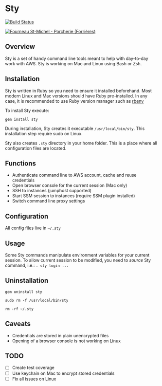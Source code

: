 # Sty
[![Build Status](https://travis-ci.org/sozonnyk/sty.svg?branch=master)](https://travis-ci.org/sozonnyk/sty)

<a ti   tle="Jean-Pol GRANDMONT [CC BY 3.0 (https://creativecommons.org/licenses/by/3.0)], via Wikimedia Commons" href="https://commons.wikimedia.org/wiki/File:Fourneau_St-Michel_-_Porcherie_(Forri%C3%A8res).JPG">
<img alt="Fourneau St-Michel - Porcherie (Forrières)" src="https://upload.wikimedia.org/wikipedia/commons/thumb/7/7c/Fourneau_St-Michel_-_Porcherie_%28Forri%C3%A8res%29.JPG/1024px-Fourneau_St-Michel_-_Porcherie_%28Forri%C3%A8res%29.JPG"></a>

## Overview

Sty is a set of handy command line tools meant to help with day-to-day
work with AWS. Sty is working on Mac and Linux using Bash or Zsh. 

## Installation

Sty is written in Ruby so you need to ensure it installed beforehand.
Most modern Linux and Mac versions should have Ruby pre-installed. In
any case, it is recommended to use Ruby version manager such as
[rbenv](https://github.com/rbenv/rbenv)

To install Sty execute:

`gem install sty`

During installation, Sty creates it executable `/usr/local/bin/sty`.
This installation step require sudo on Linux.

Sty also creates `.sty` directory in your home folder. This is a place
where all configuration files are located.

## Functions

- Authenticate command line to AWS account, cache and reuse credentials
- Open browser console for the current session (Mac only)
- SSH to instances (jumphost supported)
- Start SSM session to instances (require SSM plugin installed) 
- Switch command line proxy settings

## Configuration

All config files live in `~/.sty`

## Usage

Some Sty commands manipulate environment variables for your current
session. To allow current session to be modified, you need to *source*
Sty command, i.e.: `. sty login ...`

## Uninstallation

`gem uninstall sty` 

`sudo rm -f /usr/local/bin/sty` 

`rm -rf ~/.sty`

## Caveats

- Credentials are stored in plain unencrypted files
- Opening of a browser console is not working on Linux

## TODO 

- [ ] Create test coverage 
- [ ] Use keychain on Mac to encrypt stored credentials
- [ ] Fix all issues on Linux
